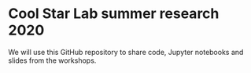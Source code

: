 # Cool Star Lab summer research 2020

We will use this GitHub repository to share code, Jupyter notebooks and slides from the workshops.

